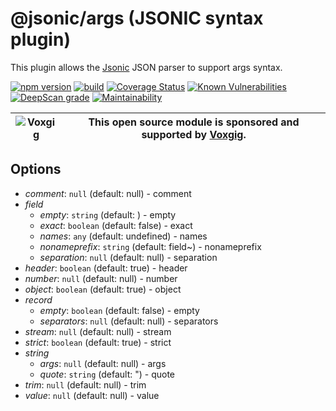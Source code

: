 # @jsonic/args (JSONIC syntax plugin)

This plugin allows the [Jsonic](https://jsonic.senecajs.org) JSON
parser to support args syntax.


[![npm version](https://img.shields.io/npm/v/@jsonic/args.svg)](https://npmjs.com/package/@jsonic/args)
[![build](https://github.com/jsonicjs/args/actions/workflows/build.yml/badge.svg)](https://github.com/jsonicjs/args/actions/workflows/build.yml)
[![Coverage Status](https://coveralls.io/repos/github/jsonicjs/args/badge.svg?branch=main)](https://coveralls.io/github/jsonicjs/args?branch=main)
[![Known Vulnerabilities](https://snyk.io/test/github/jsonicjs/args/badge.svg)](https://snyk.io/test/github/jsonicjs/args)
[![DeepScan grade](https://deepscan.io/api/teams/5016/projects/22466/branches/663906/badge/grade.svg)](https://deepscan.io/dashboard#view=project&tid=5016&pid=22466&bid=663906)
[![Maintainability](https://api.codeclimate.com/v1/badges/10e9bede600896c77ce8/maintainability)](https://codeclimate.com/github/jsonicjs/args/maintainability)

| ![Voxgig](https://www.voxgig.com/res/img/vgt01r.png) | This open source module is sponsored and supported by [Voxgig](https://www.voxgig.com). |
| ---------------------------------------------------- | --------------------------------------------------------------------------------------- |



<!--START:options-->
## Options
* _comment_: `null` (default: null) - comment
* _field_
  * _empty_: `string` (default: ) - empty
  * _exact_: `boolean` (default: false) - exact
  * _names_: `any` (default: undefined) - names
  * _nonameprefix_: `string` (default: field~) - nonameprefix
  * _separation_: `null` (default: null) - separation
* _header_: `boolean` (default: true) - header
* _number_: `null` (default: null) - number
* _object_: `boolean` (default: true) - object
* _record_
  * _empty_: `boolean` (default: false) - empty
  * _separators_: `null` (default: null) - separators
* _stream_: `null` (default: null) - stream
* _strict_: `boolean` (default: true) - strict
* _string_
  * _args_: `null` (default: null) - args
  * _quote_: `string` (default: ") - quote
* _trim_: `null` (default: null) - trim
* _value_: `null` (default: null) - value

<!--END:options-->






